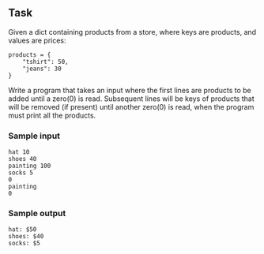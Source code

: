 ## Task
Given a dict containing products from a store, where keys are products, and values are prices:
```
products = {
    "tshirt": 50,
    "jeans": 30
}
```
Write a program that takes an input where the first lines are products to be added until a zero(0) is read. Subsequent lines will be keys of products that will be removed (if present) until another zero(0) is read, when the program must print all the products.

### Sample input
```
hat 10
shoes 40
painting 100
socks 5
0
painting
0
```
### Sample output
```
hat: $50
shoes: $40
socks: $5
```
